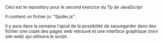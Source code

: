Ceci est le repository pour le second exercice du Tp de JavaScript

Il contient un fichier js: "Spider.js".

Il y aura dans la semaine l'ajout de la possibilité de sauvegarder dans des fichier une copie des pages web retrouvé
et une interface graphique (mini site web) qui utilisera le script.
